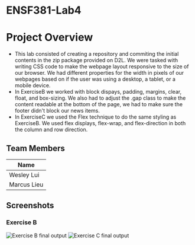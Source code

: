 # ENSF381-Lab4

# Project Overview
- This lab consisted of creating a repository and commiting the initial contents in the zip package provided on D2L. We were tasked with writing CSS code to make the webpage layout responsive to the size of our browser. We had different properties for the width in pixels of our webpages based on if the user was using a desktop, a tablet, or a mobile device. 
- In ExerciseB we worked with block dispays, padding, margins, clear, float, and box-sizing. We also had to adjust the .gap class to make the content readable at the bottom of the page, we had to make sure the footer didn't block our news items.
- In ExerciseC we used the Flex technique to do the same styling as ExerciseB. We used flex displays, flex-wrap, and flex-direction in both the column and row direction.

## Team Members
| Name        |
|-------------|
| Wesley Lui  |
| Marcus Lieu |

## Screenshots
### Exercise B
![Exercise B final output](./ExerciseB.gif)
![Exercise C final output](./ExerciseC.gif)